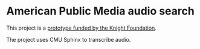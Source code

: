 American Public Media audio search
=====================================

This project is a [prototype funded by the Knight Foundation](http://www.knightfoundation.org/grants/201343246/).

The project uses CMU Sphinx to transcribe audio.
